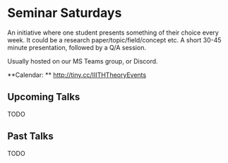 Seminar Saturdays
=================

An initiative where one student presents something of their choice every week. It could be a research paper/topic/field/concept etc. A short 30-45 minute presentation, followed by a Q/A session.  

Usually hosted on our MS Teams group, or Discord. 

**Calendar: ** http://tiny.cc/IIITHTheoryEvents

Upcoming Talks
--------------
TODO

Past Talks
----------
TODO
